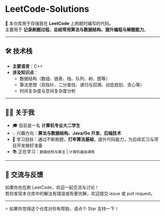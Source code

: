 # LeetCode-Solutions

📌 本仓库用于存储我在 **LeetCode** 上刷题时编写的代码。  
主要用于 **记录刷题过程、总结常用算法与数据结构、提升编程与解题能力**。

---

## 🛠️ 技术栈

- **主要语言**：C++
- **涉及知识点**：
  - 数据结构（数组、链表、栈、队列、树、图等）
  - 算法思想（双指针、二分查找、递归与回溯、动态规划、贪心等）
  - 时间复杂度与空间复杂度分析

---

## 👨‍💻 关于我

- 🎓 目前是一名 **计算机专业大二学生**
- 💡 兴趣方向：**算法与数据结构、Java/Go 开发、后端技术**
- 🚀 学习目标：通过不断刷题，**打牢算法基础**，提升代码能力，为后续实习与项目开发做好准备
- 📚 正在学习：`数据结构与算法` | `计算机基础课程`

---

## 🤝 交流与反馈

如果你也在刷 LeetCode，欢迎一起交流与讨论！  
若你发现本仓库中的解法有错误或有更优解，欢迎提交 issue 或 pull request。

---

⭐ 如果你觉得这个仓库对你有帮助，请点个 Star 支持一下！
